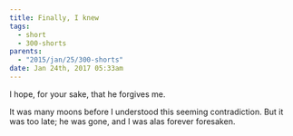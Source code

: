 ```yaml
---
title: Finally, I knew
tags:
  - short
  - 300-shorts
parents:
  - "2015/jan/25/300-shorts"
date: Jan 24th, 2017 05:33am
---
```


I hope, for your sake, that he forgives me.

It was many moons before I understood this seeming contradiction.
But it was too late; he was gone, and I was alas forever foresaken.
